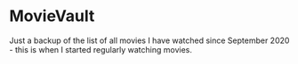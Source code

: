 # MovieVault
Just a backup of the list of all movies I have watched since September 2020 - this is when I started regularly watching movies.
